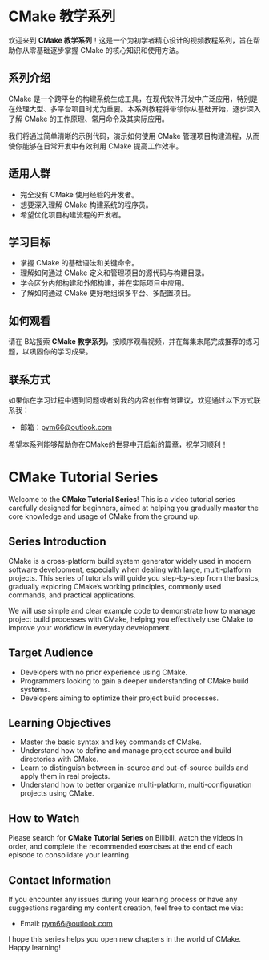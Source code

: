 # CMake 教学系列 

欢迎来到 **CMake 教学系列**！这是一个为初学者精心设计的视频教程系列，旨在帮助你从零基础逐步掌握 CMake 的核心知识和使用方法。

## 系列介绍

CMake 是一个跨平台的构建系统生成工具，在现代软件开发中广泛应用，特别是在处理大型、多平台项目时尤为重要。本系列教程将带领你从基础开始，逐步深入了解 CMake 的工作原理、常用命令及其实际应用。

我们将通过简单清晰的示例代码，演示如何使用 CMake 管理项目构建流程，从而使你能够在日常开发中有效利用 CMake 提高工作效率。

## 适用人群

- 完全没有 CMake 使用经验的开发者。
- 想要深入理解 CMake 构建系统的程序员。
- 希望优化项目构建流程的开发者。

## 学习目标

- 掌握 CMake 的基础语法和关键命令。
- 理解如何通过 CMake 定义和管理项目的源代码与构建目录。
- 学会区分内部构建和外部构建，并在实际项目中应用。
- 了解如何通过 CMake 更好地组织多平台、多配置项目。

## 如何观看

请在 B站搜索 **CMake 教学系列**，按顺序观看视频，并在每集末尾完成推荐的练习题，以巩固你的学习成果。

## 联系方式

如果你在学习过程中遇到问题或者对我的内容创作有何建议，欢迎通过以下方式联系我：
- 邮箱：pym66@outlook.com

希望本系列能够帮助你在CMake的世界中开启新的篇章，祝学习顺利！




# CMake Tutorial Series

Welcome to the **CMake Tutorial Series**! This is a video tutorial series carefully designed for beginners, aimed at helping you gradually master the core knowledge and usage of CMake from the ground up.

## Series Introduction

CMake is a cross-platform build system generator widely used in modern software development, especially when dealing with large, multi-platform projects. This series of tutorials will guide you step-by-step from the basics, gradually exploring CMake’s working principles, commonly used commands, and practical applications.

We will use simple and clear example code to demonstrate how to manage project build processes with CMake, helping you effectively use CMake to improve your workflow in everyday development.

## Target Audience

- Developers with no prior experience using CMake.
- Programmers looking to gain a deeper understanding of CMake build systems.
- Developers aiming to optimize their project build processes.

## Learning Objectives

- Master the basic syntax and key commands of CMake.
- Understand how to define and manage project source and build directories with CMake.
- Learn to distinguish between in-source and out-of-source builds and apply them in real projects.
- Understand how to better organize multi-platform, multi-configuration projects using CMake.

## How to Watch

Please search for **CMake Tutorial Series** on Bilibili, watch the videos in order, and complete the recommended exercises at the end of each episode to consolidate your learning.

## Contact Information

If you encounter any issues during your learning process or have any suggestions regarding my content creation, feel free to contact me via:

- Email: pym66@outlook.com

I hope this series helps you open new chapters in the world of CMake. Happy learning!
